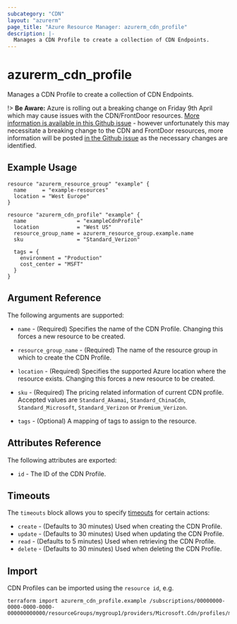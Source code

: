 ```yaml
---
subcategory: "CDN"
layout: "azurerm"
page_title: "Azure Resource Manager: azurerm_cdn_profile"
description: |-
  Manages a CDN Profile to create a collection of CDN Endpoints.
---
```


# azurerm_cdn_profile

Manages a CDN Profile to create a collection of CDN Endpoints.

!> **Be Aware:** Azure is rolling out a breaking change on Friday 9th April which may cause issues with the CDN/FrontDoor resources. [More information is available in this Github issue](https://github.com/kevinklinger/terraform-provider-azurerm/v2/issues/11231) - however unfortunately this may necessitate a breaking change to the CDN and FrontDoor resources, more information will be posted [in the Github issue](https://github.com/kevinklinger/terraform-provider-azurerm/v2/issues/11231) as the necessary changes are identified.

## Example Usage

```hcl
resource "azurerm_resource_group" "example" {
  name     = "example-resources"
  location = "West Europe"
}

resource "azurerm_cdn_profile" "example" {
  name                = "exampleCdnProfile"
  location            = "West US"
  resource_group_name = azurerm_resource_group.example.name
  sku                 = "Standard_Verizon"

  tags = {
    environment = "Production"
    cost_center = "MSFT"
  }
}
```

## Argument Reference

The following arguments are supported:

* `name` - (Required) Specifies the name of the CDN Profile. Changing this forces a
    new resource to be created.

* `resource_group_name` - (Required) The name of the resource group in which to
    create the CDN Profile.

* `location` - (Required) Specifies the supported Azure location where the resource exists. Changing this forces a new resource to be created.

* `sku` - (Required) The pricing related information of current CDN profile. Accepted values are `Standard_Akamai`, `Standard_ChinaCdn`, `Standard_Microsoft`, `Standard_Verizon` or `Premium_Verizon`.

* `tags` - (Optional) A mapping of tags to assign to the resource.

## Attributes Reference

The following attributes are exported:

* `id` - The ID of the CDN Profile.

## Timeouts

The `timeouts` block allows you to specify [timeouts](https://www.terraform.io/docs/configuration/resources.html#timeouts) for certain actions:

* `create` - (Defaults to 30 minutes) Used when creating the CDN Profile.
* `update` - (Defaults to 30 minutes) Used when updating the CDN Profile.
* `read` - (Defaults to 5 minutes) Used when retrieving the CDN Profile.
* `delete` - (Defaults to 30 minutes) Used when deleting the CDN Profile.

## Import

CDN Profiles can be imported using the `resource id`, e.g.

```shell
terraform import azurerm_cdn_profile.example /subscriptions/00000000-0000-0000-0000-000000000000/resourceGroups/mygroup1/providers/Microsoft.Cdn/profiles/myprofile1
```
